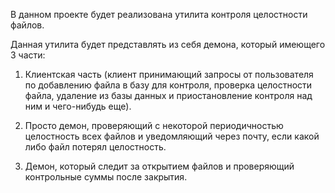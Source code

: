 В данном проекте будет реализована утилита контроля целостности файлов.

Данная утилита будет представлять из себя демона, который имеющего 3 части:

1. Клиентская часть (клиент принимающий запросы от пользователя по добавлению файла в базу для контроля, проверка целостности файла, удаление из базы данных и приостановление контроля над ним и чего-нибудь еще).

2. Просто демон, проверяющий с некоторой периодичностью целостность всех файлов и уведомляющий через почту, если какой либо файл потерял целостность.

3. Демон, который следит за открытием файлов и проверяющий контрольные суммы после закрытия.
